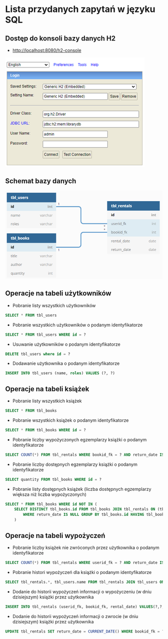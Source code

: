 # Lista przydanych zapytań w języku SQL

## Dostęp do konsoli bazy danych H2
* [http://localhost:8080/h2-console](http://localhost:8080/h2-console)
  
![Schemat bazy danych](h2-console-login.png)

## Schemat bazy danych

![Schemat bazy danych](db_diagram.png)

## Operacje na tabeli użytkowników
* Pobranie listy wszystkich użytkowników
```sql 
SELECT * FROM tbl_users
```
* Pobranie wszystkich użytkowników o podanym identyfikatorze
```sql 
SELECT * FROM tbl_users WHERE id = ?
```
* Usuwanie użytkowników o podanym identyfikatorze
```sql 
DELETE tbl_users where id = ?
```
* Dodawanie użytkownika o podanym identyfikatorze
```sql 
INSERT INTO tbl_users (name, roles) VALUES (?, ?)
```

## Operacje na tabeli książek
* Pobranie listy wszystkich książek
```sql 
SELECT * FROM tbl_books
```
* Pobranie wszystkich książek o podanym identyfikatorze
```sql 
SELECT * FROM tbl_books WHERE id = ?
```
* Pobranie liczby wypożyczonych egzemplarzy książki o podanym identyfikatorze
```sql 
SELECT COUNT(*) FROM tbl_rentals WHERE bookid_fk = ? AND return_date IS NULL
```
* Pobranie liczby dostępnych egzemplarzy książki o podanym identyfikatorze
```sql 
SELECT quantity FROM tbl_books WHERE id = ?
```
* Pobranie listy dostępnych książek (liczba dostępnych egzemplarzy większa niż liczba wypożyczonych)
```sql 
SELECT * FROM tbl_books WHERE id NOT IN (
    SELECT DISTINCT tbl_books.id FROM tbl_books JOIN tbl_rentals ON (tbl_books.id = tbl_rentals.bookid_fk) 
        WHERE return_date IS NULL GROUP BY tbl_books.id HAVING tbl_books.quantity <= count(*)
    )
```

## Operacje na tabeli wypożyczeń
* Pobranie liczby książek nie zwróconych przez użytkownika o podanym identyfikatorze
```sql 
SELECT COUNT(*) FROM tbl_rentals WHERE userid_fk = ? AND return_date IS NULL
```
* Pobranie histori wypożyczeń dla książki o podanym identyfikatorze
```sql 
SELECT tbl_rentals.*, tbl_users.name FROM tbl_rentals JOIN tbl_users ON tbl_rentals.userid_fk = tbl_users.id WHERE bookid_fk = ?
```
* Dodanie do historii wypożyczeń informacji o wypożyczeniu (w dniu dzisiejszym) książki przez użytkownika
```sql 
INSERT INTO tbl_rentals (userid_fk, bookid_fk, rental_date) VALUES(?,?, CURRENT_DATE())
```
* Dodanie do historii wypożyczeń informacji o zwrocie (w dniu dzisiejszym) książki przez użytkownika
```sql 
UPDATE tbl_rentals SET return_date = CURRENT_DATE() WHERE bookid_fk = ? AND userid_fk = ? AND return_date IS NULL
```